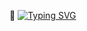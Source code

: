 👋 [![Typing SVG](https://readme-typing-svg.demolab.com?font=Fira+Code&size=30&pause=1000&background=E051D200&width=435&lines=%F0%9F%97%A3%EF%B8%8F+Hi!+Welcome+to+my+GitHub+;My+name+is+Confidence+Ehiemere+;I'm+a+software+developer+%F0%9F%92%BB;Always+at+your+service;Programming+is+my+hobby!+)](https://git.io/typing-svg)

<!--
**Confytech/Confytech** is a ✨ _special_ ✨ repository because its `README.md` (this file) appears on your GitHub profile.

Here are some ideas to get you started:

- 🔭 I’m currently working on ...
- 🌱 I’m currently learning ...
- 👯 I’m looking to collaborate on ...
- 🤔 I’m looking for help with ...
- 💬 Ask me about ...
- 📫 How to reach me: ...
- 😄 Pronouns: ...
- ⚡ Fun fact: ...
-->
